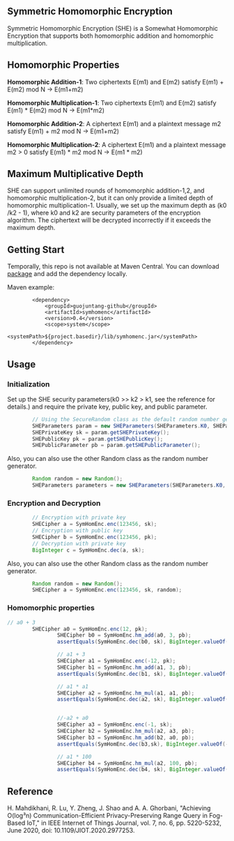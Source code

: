 Symmetric Homomorphic Encryption
-------------
Symmetric Homomorphic Encryption (SHE) is a Somewhat Homomorphic Encryption that supports both homomorphic addition and homomorphic multiplication.


Homomorphic Properties
--------

**Homomorphic Addition-1**: Two ciphertexts E(m1) and E(m2) satisfy E(m1) + E(m2) mod N -> E(m1+m2)

**Homomorphic Multiplication-1**: Two ciphertexts E(m1) and E(m2) satisfy E(m1) * E(m2) mod N -> E(m1*m2)

**Homomorphic Addition-2**: A ciphertext E(m1) and a plaintext message m2 satisfy E(m1) + m2 mod N -> E(m1+m2)

**Homomorphic Multiplication-2**: A ciphertext E(m1) and a plaintext message m2 > 0 satisfy E(m1) * m2 mod N -> E(m1 * m2)

Maximum Multiplicative Depth
------
SHE can support unlimited rounds of homomorphic addition-1,2, and homomorphic multiplication-2, but it can only provide a limited depth of homomorphic multiplication-1. Usually, we set up the maximum depth as (k0 /k2 - 1), where k0 and k2 are security parameters of the encryption algorithm. The ciphertext will be decrypted incorrectly if it exceeds the maximum depth.

Getting Start
-----

Temporally, this repo is not available at Maven Central. You can download [package](https://github.com/guojuntang/SymHomEnc/packages/) and add the dependency locally.

Maven example:
```
        <dependency>
            <groupId>guojuntang-github</groupId>
            <artifactId>symhomenc</artifactId>
            <version>0.4</version>
            <scope>system</scope>
            <systemPath>${project.basedir}/lib/symhomenc.jar</systemPath>
        </dependency>

```

Usage
-----

### Initialization
Set up the SHE security parameters(k0 >> k2 > k1, see the reference for details.) and require the private key, public key, and public parameter.

```java
        // Using the SecureRandom class as the default random number generator
        SHEParameters param = new SHEParameters(SHEParameters.K0, SHEParameters.K1, SHEParameters.K2);
        SHEPrivateKey sk = param.getSHEPrivateKey();
        SHEPublicKey pk = param.getSHEPublicKey();
        SHEPublicParameter pb = param.getSHEPublicParameter();
```
Also, you can also use the other Random class as the random number generator.
```java 
        Random random = new Random();
        SHEParameters parameters = new SHEParameters(SHEParameters.K0, SHEParameters.K1, SHEParameters.K2, random);
```

### Encryption and Decryption

```java
        // Encryption with private key
        SHECipher a = SymHomEnc.enc(123456, sk);
        // Encryption with public key
        SHECipher b = SymHomEnc.enc(123456, pk);
        // Decryption with private key
        BigInteger c = SymHomEnc.dec(a, sk);
```
Also, you can also use the other Random class as the random number generator.
```java
        Random random = new Random();
        SHECipher a = SymHomEnc.enc(123456, sk, random);
```

### Homomorphic properties

```java
// a0 + 3
        SHECipher a0 = SymHomEnc.enc(12, pk);
                SHECipher b0 = SymHomEnc.hm_add(a0, 3, pb);
                assertEquals(SymHomEnc.dec(b0, sk), BigInteger.valueOf(15));

                // a1 + 3
                SHECipher a1 = SymHomEnc.enc(-12, pk);
                SHECipher b1 = SymHomEnc.hm_add(a1, 3, pb);
                assertEquals(SymHomEnc.dec(b1, sk), BigInteger.valueOf(-9));

                // a1 * a1
                SHECipher a2 = SymHomEnc.hm_mul(a1, a1, pb);
                assertEquals(SymHomEnc.dec(a2, sk), BigInteger.valueOf(144));


                //-a2 + a0
                SHECipher a3 = SymHomEnc.enc(-1, sk);
                SHECipher b2 = SymHomEnc.hm_mul(a2, a3, pb);
                SHECipher b3 = SymHomEnc.hm_add(b2, a0, pb);
                assertEquals(SymHomEnc.dec(b3,sk), BigInteger.valueOf(-132));

                // a1 * 100
                SHECipher b4 = SymHomEnc.hm_mul(a2, 100, pb);
                assertEquals(SymHomEnc.dec(b4, sk), BigInteger.valueOf(14400));

```


Reference
-----------
H. Mahdikhani, R. Lu, Y. Zheng, J. Shao and A. A. Ghorbani, "Achieving O(log³n) Communication-Efficient Privacy-Preserving Range Query in Fog-Based IoT," in IEEE Internet of Things Journal, vol. 7, no. 6, pp. 5220-5232, June 2020, doi: 10.1109/JIOT.2020.2977253.